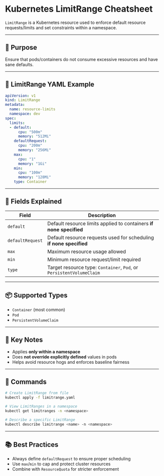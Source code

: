 
# Kubernetes LimitRange Cheatsheet

`LimitRange` is a Kubernetes resource used to enforce default resource requests/limits and set constraints within a namespace.

---

## 🔧 Purpose
Ensure that pods/containers do not consume excessive resources and have sane defaults.

---

## 📄 LimitRange YAML Example

```yaml
apiVersion: v1
kind: LimitRange
metadata:
  name: resource-limits
  namespace: dev
spec:
  limits:
  - default:
      cpu: "500m"
      memory: "512Mi"
    defaultRequest:
      cpu: "200m"
      memory: "256Mi"
    max:
      cpu: "1"
      memory: "1Gi"
    min:
      cpu: "100m"
      memory: "128Mi"
    type: Container
```

---

## 🧱 Fields Explained

| Field           | Description |
|----------------|-------------|
| `default`       | Default resource limits applied to containers **if none specified** |
| `defaultRequest`| Default resource requests used for scheduling **if none specified** |
| `max`           | Maximum resource usage allowed |
| `min`           | Minimum resource request/limit required |
| `type`          | Target resource type: `Container`, `Pod`, or `PersistentVolumeClaim` |

---

## 📦 Supported Types

- `Container` (most common)
- `Pod`
- `PersistentVolumeClaim`

---

## 🚀 Key Notes

- Applies **only within a namespace**
- Does **not override explicitly defined** values in pods
- Helps avoid resource hogs and enforces baseline fairness

---

## 📌 Commands

```bash
# Create LimitRange from file
kubectl apply -f limitrange.yaml

# View LimitRanges in a namespace
kubectl get limitranges -n <namespace>

# Describe a specific LimitRange
kubectl describe limitrange <name> -n <namespace>
```

---

## 📚 Best Practices

- Always define `defaultRequest` to ensure proper scheduling
- Use `max`/`min` to cap and protect cluster resources
- Combine with `ResourceQuota` for stricter enforcement
